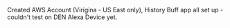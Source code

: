 Created AWS Account (Virigina - US East only), History Buff app all set up -  couldn't test on DEN Alexa Device yet.